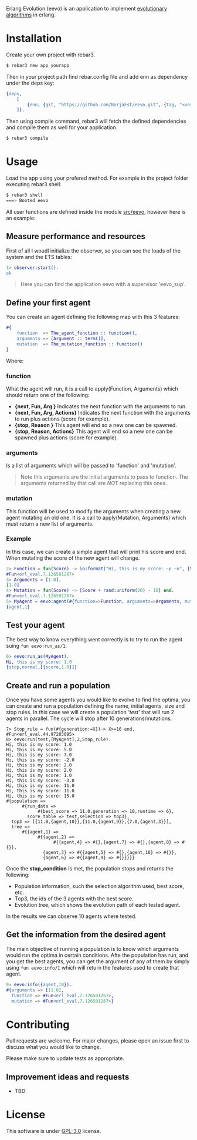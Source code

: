 Erlang Evolution (eevo) is an application to implement [evolutionary algorithms](https://en.wikipedia.org/wiki/Evolutionary_algorithm) in erlang.

# Installation
Create your own project with rebar3.
 ```sh
 $ rebar3 new app yourapp
 ```

Then in your project path find rebar.config file and add enn as dependency under the deps key:
```erlang
{deps, 
    [
        {enn, {git, "https://github.com/BorjaEst/eevo.git", {tag, "<version>"}}}
    ]}.
```

Then using compile command, rebar3 will fetch the defined dependencies and compile them as well for your application.
```sh
$ rebar3 compile
```


# Usage
Load the app using your prefered method. For example in the project folder executing  rebar3 shell:
```sh
$ rebar3 shell
===> Booted eevo
```

All user functions are defined inside the module [src/eevo](https://github.com/BorjaEst/eevo/blob/master/src/eevo.erl), however here is an example:


## Measure performance and resources
First of all I woudl initialize the observer, so you can see the loads of the 
system and the ETS tables:
```erl
1> observer:start().
ok
```
> Here you can find the application eevo with a supervisor 'eevo_sup'.

## Define your first agent
You can create an agent defining the following map with this 3 features:
```erl
#{
    function  => The_agent_function :: function(),
    arguments => [Argument :: term()],
    mutation  => The_mutation_function :: function() 
}
```
Where:

### function
What the agent will run, it is a call to apply(Function, Arguments) which should return one of the following:
* **{next, Fun, Arg         }** Indicates the next function with the arguments to run.
* **{next, Fun, Arg, Actions}** Indicates the next function with the arguments to run plus actions (score for example).
* **{stop,   Reason         }** This agent will end so a new one can be spawned. 
* **{stop,   Reason, Actions}** This agent will end so a new one can be spawned plus actions (score for example).

### arguments
Is a list of arguments which will be passed to 'function' and 'mutation'. 
> Note this arguments are the initial arguments to pass to function. The arguments returned by that call are *NOT* replacing this ones. 

### mutation
This function will be used to modify the arguments when creating a new agent mutating an old one. It is a call to apply(Mutation, Arguments) which must return a new list of arguments.


### Example
In this case, we can create a simple agent that will print his score and end. When mutating the score of the new agent will change.
```erl
2> Function = fun(Score) -> io:format("Hi, this is my score: ~p ~n", [Score]), {stop, normal, [{score,Score}]} end.
#Fun<erl_eval.7.126501267>
3> Arguments = [1.0].
[1.0]
4> Mutation = fun(Score) -> [Score + rand:uniform(20) - 10] end.
#Fun<erl_eval.7.126501267>
5> MyAgent = eevo:agent(#{function=>Function, arguments=>Arguments, mutation=>Mutation}).
{agent,1}
```


## Test your agent
The best way to know everything went correctly is to try to run the agent suing `fun eevo:run_as/1`:
```erl
6> eevo:run_as(MyAgent).
Hi, this is my score: 1.0 
{stop,normal,[{score,1.0}]}
```


## Create and run a population
Once you have some agents you would like to evolve to find the optima, you can create and run a population defining the name, initial agents, size and stop rules.
In this case we will create a population *'test'* that will run 2 agents in parallel. The cycle will stop after 10 generations/mutations.
```
7> Stop_rule = fun(#{generation:=X})-> X>=10 end.
#Fun<erl_eval.44.97283095>
8> eevo:run(test,[MyAgent],2,Stop_rule).
Hi, this is my score: 1.0 
Hi, this is my score: 5.0 
Hi, this is my score: 7.0 
Hi, this is my score: -2.0 
Hi, this is my score: 2.0 
Hi, this is my score: 2.0 
Hi, this is my score: 1.0 
Hi, this is my score: -3.0 
Hi, this is my score: 11.0 
Hi, this is my score: 11.0 
Hi, this is my score: 15.0 
#{population =>
      #{run_data =>
            #{best_score => 11.0,generation => 10,runtime => 6},
        score_table => test,selection => top3},
  top3 => [{11.0,{agent,10}},{11.0,{agent,9}},{7.0,{agent,3}}],
  tree =>
      #{{agent,1} =>
            #{{agent,2} =>
                  #{{agent,4} => #{},{agent,7} => #{},{agent,8} => #{}},
              {agent,3} => #{{agent,5} => #{},{agent,10} => #{}},
              {agent,6} => #{{agent,9} => #{}}}}}
```
Once the **stop_condition** is met, the population stops and returns the following:
* Population information, such the selection algorithm used, best score, etc.
* Top3, the ids of the 3 agents with the best score.
* Evolution tree, which shows the evolution path of each tested agent. 

In the results we can observe 10 agents where tested. 

## Get the information from the desired agent
The main objective of running a population is to know which arguments would run the optima in certain conditions.
Afte the population has run, and you get the best agents, you can get the argument of any of them by simply using `fun eevo:info/1` which will return the features used to create that agent.
```erl
9> eevo:info({agent,10}).
#{arguments => [11.0],
  function => #Fun<erl_eval.7.126501267>,
  mutation => #Fun<erl_eval.7.126501267>}
```


# Contributing
Pull requests are welcome. For major changes, please open an issue first to discuss what you would like to change.

Please make sure to update tests as appropriate.


## Improvement ideas and requests
* TBD


# License
This software is under [GPL-3.0](https://www.gnu.org/licenses/gpl-3.0.en.html) license.

